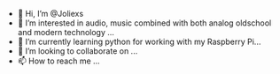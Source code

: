 - 👋 Hi, I’m @Joliexs
- 👀 I’m interested in audio, music combined with both analog oldschool and modern technology ...
- 🌱 I’m currently learning python for working with my Raspberry Pi...
- 💞️ I’m looking to collaborate on ...
- 📫 How to reach me ...

<!---
Joliexs/Joliexs is a ✨ special ✨ repository because its `README.md` (this file) appears on your GitHub profile.
You can click the Preview link to take a look at your changes.
--->
